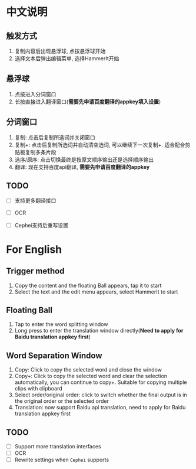 # 中文说明

## 触发方式
1. 复制内容后出现悬浮球, 点按悬浮球开始
2. 选择文本后弹出编辑菜单, 选择HammerIt开始

## 悬浮球
1. 点按进入分词窗口
2. 长按直接进入翻译窗口(**需要先申请百度翻译的appkey填入设置**)

## 分词窗口
1. 复制: 点击后复制所选词并关闭窗口
2. 复制+: 点击后复制所选词并自动清空选词, 可以继续下一次复制+. 适合配合剪贴板复制多条片段
3. 选序/原序: 点击切换最终是按原文顺序输出还是选择顺序输出
4. 翻译: 现在支持百度api翻译, **需要先申请百度翻译的appkey**

## TODO
- [ ] 支持更多翻译接口
- [ ] OCR
- [ ] Cephei支持后重写设置


# For English

## Trigger method
1. Copy the content and the floating Ball appears, tap it to start
2. Select the text and the edit menu appears, select HammerIt to start

## Floating Ball
1. Tap to enter the word splitting window
2. Long press to enter the translation window directly(**Need to apply for Baidu translation appkey first**)

## Word Separation Window
1. Copy: Click to copy the selected word and close the window
2. Copy+: Click to copy the selected word and clear the selection automatically, you can continue to copy+. Suitable for copying multiple clips with clipboard
3. Select order/original order: click to switch whether the final output is in the original order or the selected order
4. Translation: now support Baidu api translation, need to apply for Baidu translation appkey first

## TODO
- [ ] Support more translation interfaces
- [ ] OCR
- [ ] Rewrite settings when `Cephei` supports
